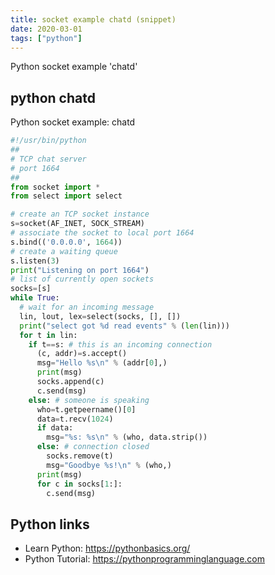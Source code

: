 ```yaml
---
title: socket example chatd (snippet)
date: 2020-03-01
tags: ["python"]
---
```

Python socket example 'chatd'


## python chatd

Python socket example: chatd

```python
#!/usr/bin/python
##
# TCP chat server
# port 1664
##
from socket import *
from select import select

# create an TCP socket instance
s=socket(AF_INET, SOCK_STREAM)
# associate the socket to local port 1664
s.bind(('0.0.0.0', 1664))
# create a waiting queue
s.listen(3)
print("Listening on port 1664")
# list of currently open sockets
socks=[s]
while True:
  # wait for an incoming message
  lin, lout, lex=select(socks, [], []) 
  print("select got %d read events" % (len(lin)))
  for t in lin:
    if t==s: # this is an incoming connection
      (c, addr)=s.accept()
      msg="Hello %s\n" % (addr[0],)
      print(msg)
      socks.append(c)
      c.send(msg) 
    else: # someone is speaking
      who=t.getpeername()[0]
      data=t.recv(1024)
      if data:
        msg="%s: %s\n" % (who, data.strip())
      else: # connection closed
        socks.remove(t)
        msg="Goodbye %s!\n" % (who,)
      print(msg)
      for c in socks[1:]:
        c.send(msg)


```

## Python links

- Learn Python: https://pythonbasics.org/
- Python Tutorial: https://pythonprogramminglanguage.com
